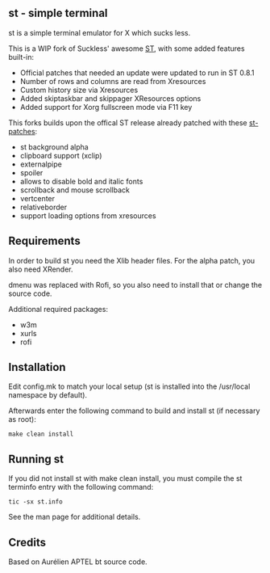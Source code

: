 st - simple terminal
--------------------
st is a simple terminal emulator for X which sucks less.

This is a WIP fork of Suckless' awesome [ST](http://st.suckless.org), with some added features built-in:
  - Official patches that needed an update were updated to run in ST 0.8.1
  - Number of rows and columns are read from Xresources
  - Custom history size via Xresources
  - Added skiptaskbar and skippager XResources options
  - Added support for Xorg fullscreen mode via F11 key

This forks builds upon the offical ST release already patched with these [st-patches](https://st.suckless.org/patches/):
  - st background alpha
  - clipboard support (xclip)
  - externalpipe
  - spoiler
  - allows to disable bold and italic fonts
  - scrollback and mouse scrollback
  - vertcenter
  - relativeborder
  - support loading options from xresources

Requirements
------------
In order to build st you need the Xlib header files.
For the alpha patch, you also need XRender.

dmenu was replaced with Rofi, so you also need to install that or change the source code.

Additional required packages:
  - w3m
  - xurls
  - rofi

Installation
------------
Edit config.mk to match your local setup (st is installed into
the /usr/local namespace by default).

Afterwards enter the following command to build and install st (if
necessary as root):

    make clean install


Running st
----------
If you did not install st with make clean install, you must compile
the st terminfo entry with the following command:

    tic -sx st.info

See the man page for additional details.

Credits
-------
Based on Aurélien APTEL <aurelien dot aptel at gmail dot com> bt source code.


